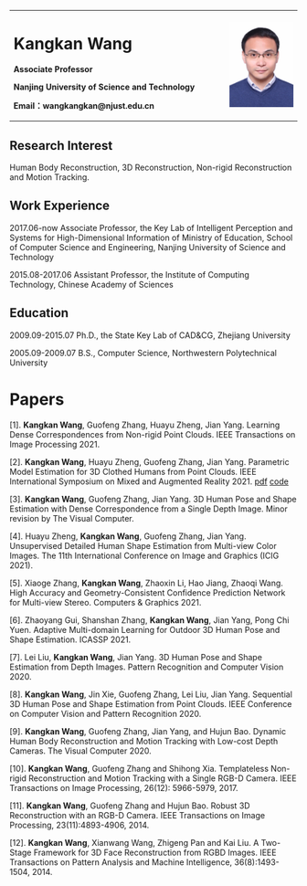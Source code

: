 <table border="0">
  <tr>
    <td width="75%">
      <h1>Kangkan Wang</h1>
      <p><b>Associate Professor</b></p>
      <p><b>Nanjing University of Science and Technology</b></p>
      <p><b>Email：wangkangkan@njust.edu.cn</b></p>
    </td>
    <td width="25%">
      <img src="/GetPhotoFile.jfif" width="100%">     
    </td>
  </tr>
</table>

## Research Interest

Human Body Reconstruction, 3D Reconstruction, Non-rigid Reconstruction and Motion Tracking.

## Work Experience

2017.06-now Associate Professor, the Key Lab of Intelligent Perception and Systems for High-Dimensional Information of Ministry of Education, School of Computer Science and Engineering, Nanjing University of Science and Technology

2015.08-2017.06 Assistant Professor, the Institute of Computing Technology, Chinese Academy of Sciences

## Education

2009.09-2015.07 Ph.D., the State Key Lab of CAD&CG, Zhejiang University

2005.09-2009.07 B.S., Computer Science, Northwestern Polytechnical University

# Papers

[1]. **Kangkan Wang**, Guofeng Zhang, Huayu Zheng, Jian Yang. Learning Dense Correspondences from Non-rigid Point Clouds. IEEE Transactions on Image Processing 2021.

[2]. **Kangkan Wang**, Huayu Zheng, Guofeng Zhang, Jian Yang. Parametric Model Estimation for 3D Clothed Humans from Point Clouds. IEEE International Symposium on Mixed and Augmented Reality 2021. [pdf](https://ieeexplore.ieee.org/stamp/stamp.jsp?tp=&arnumber=9583800) [code](https://github.com/wangkangkan/3DClothedHumans)

[3]. **Kangkan Wang**, Guofeng Zhang, Jian Yang. 3D Human Pose and Shape Estimation with Dense Correspondence from a Single Depth Image. Minor revision by The Visual Computer.

[4]. Huayu Zheng, **Kangkan Wang**, Guofeng Zhang, Jian Yang. Unsupervised Detailed Human Shape Estimation from Multi-view Color Images. The 11th International Conference on Image and Graphics (ICIG 2021). 

[5]. Xiaoge Zhang, **Kangkan Wang**, Zhaoxin Li, Hao Jiang, Zhaoqi Wang. High Accuracy and Geometry-Consistent Confidence Prediction Network for Multi-view Stereo. Computers & Graphics 2021.

[6]. Zhaoyang Gui, Shanshan Zhang, **Kangkan Wang**, Jian Yang, Pong Chi Yuen. Adaptive Multi-domain Learning for Outdoor 3D Human Pose and Shape Estimation. ICASSP 2021.

[7]. Lei Liu, **Kangkan Wang**, Jian Yang. 3D Human Pose and Shape Estimation from Depth Images. Pattern Recognition and Computer Vision 2020. 

[8]. **Kangkan Wang**, Jin Xie, Guofeng Zhang, Lei Liu, Jian Yang. Sequential 3D Human Pose and Shape Estimation from Point Clouds. IEEE Conference on Computer Vision and Pattern Recognition 2020.

[9]. **Kangkan Wang**, Guofeng Zhang, Jian Yang, and Hujun Bao. Dynamic Human Body Reconstruction and Motion Tracking with Low-cost Depth Cameras. The Visual Computer 2020.

[10]. **Kangkan Wang**, Guofeng Zhang and Shihong Xia. Templateless Non-rigid Reconstruction and Motion Tracking with a Single RGB-D Camera. IEEE Transactions on Image Processing, 26(12): 5966-5979, 2017.

[11]. **Kangkan Wang**, Guofeng Zhang and Hujun Bao. Robust 3D Reconstruction with an RGB-D Camera. IEEE Transactions on Image Processing, 23(11):4893-4906, 2014.

[12]. **Kangkan Wang**, Xianwang Wang, Zhigeng Pan and Kai Liu. A Two-Stage Framework for 3D Face Reconstruction from RGBD Images. IEEE Transactions on Pattern Analysis and Machine Intelligence, 36(8):1493-1504, 2014.
